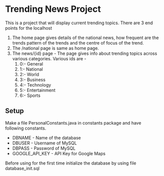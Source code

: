 # Trending News Project #

This is a project that will display current trending topics.
There are 3 end points for the localhost
1.	The home page gives details of the national news, how frequent are the trends pattern of the trends and the centre of focus of the trend.
1.	The /national page is same as home page.
1.	The news/{id} page - The page gives info about trending topics across various categories. Various ids are - 
	1.	0:- General
	1.	1:- National
	1.	2:- World
	1.	3:- Business
	1.	4:- Technology
	1.	5:- Entertainment
	1.	6:- Sports

## Setup ##

Make a file PersonalConstants.java in constants package and have following constants.
*	DBNAME - Name of the database
*	DBUSER - Username of MySQL
*	DBPASS - Password of MySQL
*	GOOGLE_API_KEY - API Key for Google Maps

Before using for the first time initialize the database by using file database_init.sql